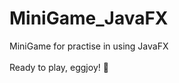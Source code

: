 # MiniGame_JavaFX

MiniGame for practise in using JavaFX <br /> <br />
Ready to play, eggjoy! :egg:

